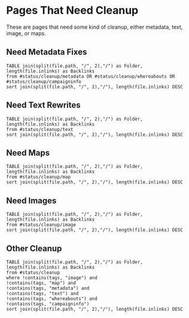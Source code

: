 # Pages That Need Cleanup

These are pages that need some kind of cleanup, either metadata, text, image, or maps. 
## Need Metadata Fixes

```dataview
TABLE join(split(file.path, "/", 2),"/") as Folder, length(file.inlinks) as Backlinks
from #status/cleanup/metadata OR #status/cleanup/whereabouts OR #status/cleanup/campaigninfo  
sort join(split(file.path, "/", 2),"/"), length(file.inlinks) DESC
```
## Need Text Rewrites

```dataview
TABLE join(split(file.path, "/", 2),"/") as Folder, length(file.inlinks) as Backlinks
from #status/cleanup/text
sort join(split(file.path, "/", 2),"/"), length(file.inlinks) DESC
```

## Need Maps 

```dataview
TABLE join(split(file.path, "/", 2),"/") as Folder, length(file.inlinks) as Backlinks
from #status/cleanup/map
sort join(split(file.path, "/", 2),"/"), length(file.inlinks) DESC
```

## Need Images 

```dataview
TABLE join(split(file.path, "/", 2),"/") as Folder, length(file.inlinks) as Backlinks
from #status/cleanup/image
sort join(split(file.path, "/", 2),"/"), length(file.inlinks) DESC
```

## Other Cleanup


```dataview
TABLE join(split(file.path, "/", 2),"/") as Folder, length(file.inlinks) as Backlinks
from #status/cleanup 
where !contains(tags, "image") and
!contains(tags, "map") and
!contains(tags, "metadata") and
!contains(tags, "text") and
!contains(tags, "whereabouts") and
!contains(tags, "campaigninfo")
sort join(split(file.path, "/", 2),"/"), length(file.inlinks) DESC
```
